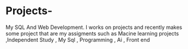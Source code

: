 # Projects-
My SQL And Web Development. I works on projects and recently makes some project that are my assigments such as Macine learning projects ,Independent Study , My Sql , Programming , Ai , Front end 
